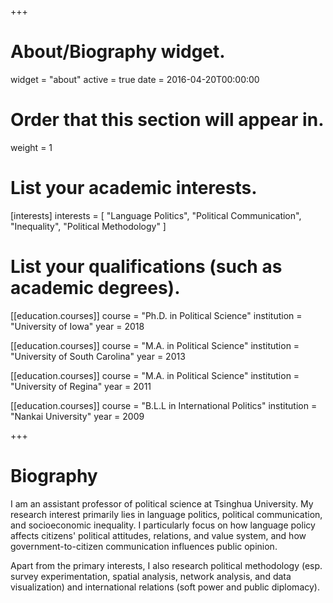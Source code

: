 +++
# About/Biography widget.
widget = "about"
active = true
date = 2016-04-20T00:00:00

# Order that this section will appear in.
weight = 1

# List your academic interests.
[interests]
  interests = [
    "Language Politics",
    "Political Communication",
    "Inequality",
    "Political Methodology"
  ]

# List your qualifications (such as academic degrees).
[[education.courses]]
  course = "Ph.D. in Political Science"
  institution = "University of Iowa"
  year = 2018

[[education.courses]]
  course = "M.A. in Political Science"
  institution = "University of South Carolina"
  year = 2013

[[education.courses]]
  course = "M.A. in Political Science"
  institution = "University of Regina"
  year = 2011

[[education.courses]]
  course = "B.L.L in International Politics"
  institution = "Nankai University"
  year = 2009
 
+++

# Biography

I am an assistant professor of political science at Tsinghua University.
My research interest primarily lies in language politics, political communication, and socioeconomic inequality. 
I particularly focus on how language policy affects citizens' political attitudes, relations, and value system, and how government-to-citizen communication influences public opinion.

Apart from the primary interests, I also research political methodology (esp. survey experimentation, spatial analysis, network analysis, and data visualization) and international relations (soft power and public diplomacy).

